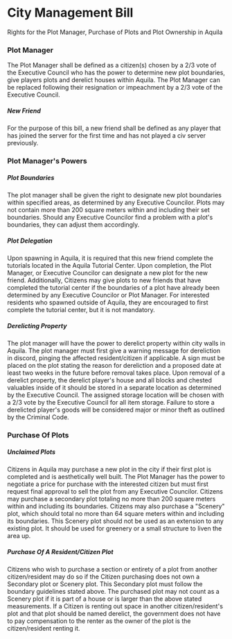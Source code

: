 # City Management Bill
Rights for the Plot Manager, Purchase of Plots and Plot Ownership in Aquila

### Plot Manager

The Plot Manager shall be defined as a citizen(s) chosen by a 2/3 vote of the Executive Council who has the power to determine new plot boundaries, give players plots and derelict houses within Aquila. The Plot Manager can be replaced following their resignation or impeachment by a 2/3 vote of the Executive Council. 

##### New Friend

For the purpose of this bill, a new friend shall be defined as any player that has joined the server for the first time and has not played a civ server previously.

### Plot Manager's Powers

##### Plot Boundaries

The plot manager shall be given the right to designate new plot boundaries within specified areas, as determined by any Executive Councilor. Plots may not contain more than 200 square meters within and including their set boundaries. Should any Executive Councilor find a problem with a plot's boundaries, they can adjust them accordingly. 

##### Plot Delegation

Upon spawning in Aquila, it is required that this new friend complete the tutorials located in the Aquila Tutorial Center. Upon completion, the Plot Manager, or Executive Councilor can designate a new plot for the new friend. Additionally, Citizens may give plots to new friends that have completed the tutorial center if the boundaries of a plot have already been determined by any Executive Councilor or Plot Manager. For interested residents who spawned outside of Aquila, they are encouraged to first complete the tutorial center, but it is not mandatory. 

##### Derelicting Property

The plot manager will have the power to derelict property within city walls in Aquila. The plot manager must first give a warning message for dereliction in discord, pinging the affected resident/citizen if applicable. A sign must be placed on the plot stating the reason for dereliction and a proposed date at least two weeks in the future before removal takes place. Upon removal of a derelict property, the derelict player's house and all blocks and chested valuables inside of it should be stored in a separate location as determined by the Executive Council. The assigned storage location will be chosen with a 2/3 vote by the Executive Council for all item storage. Failure to store a derelicted player's goods will be considered major or minor theft as outlined by the Criminal Code. 

### Purchase Of Plots

##### Unclaimed Plots

Citizens in Aquila may purchase a new plot in the city if their first plot is completed and is aesthetically well built. The Plot Manager has the power to negotiate a price for purchase with the interested citizen but must first request final approval to sell the plot from any Executive Councilor. Citizens may purchase a secondary plot totaling no more than 200 square meters within and including its boundaries. Citizens may also purchase a "Scenery" plot, which should total no more than 64 square meters within and including its boundaries. This Scenery plot should not be used as an extension to any existing plot. It should be used for greenery or a small structure to liven the area up. 

##### Purchase Of A Resident/Citizen Plot

Citizens who wish to purchase a section or entirety of a plot from another citizen/resident may do so if the Citizen purchasing does not own a Secondary plot or Scenery plot. This Secondary plot must follow the boundary guidelines stated above. The purchased plot may not count as a Scenery plot if it is part of a house or is larger than the above stated measurements. If a Citizen is renting out space in another citizen/resident's plot and that plot should be named derelict, the government does not have to pay compensation to the renter as the owner of the plot is the citizen/resident renting it. 
